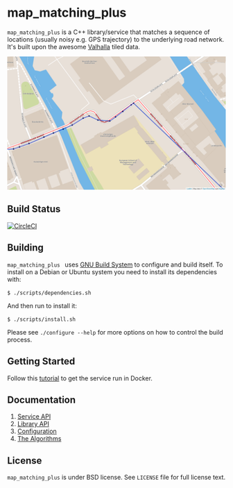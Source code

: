 # map_matching_plus

`map_matching_plus` is a C++ library/service that matches a sequence
of locations (usually noisy e.g. GPS trajectory) to the underlying
road network. It's built upon the awesome
[Valhalla](https://github.com/valhalla) tiled data.

![Map](docs/figures/cover.png)

## Build Status

[![CircleCI](https://circleci.com/gh/valhalla/meili.svg?style=svg)](https://circleci.com/gh/valhalla/meili)

## Building

`map_matching_plus ` uses
[GNU Build System](http://www.gnu.org/software/automake/manual/html_node/GNU-Build-System.html)
to configure and build itself. To install on a Debian or Ubuntu system
you need to install its dependencies with:

    $ ./scripts/dependencies.sh

And then run to install it:

    $ ./scripts/install.sh

Please see `./configure --help` for more options on how to control the
build process.

## Getting Started

Follow this
[tutorial](https://github.com/mapillary/map_matching_plus/blob/master/docs/run_service_in_docker.md)
to get the service run in Docker.

## Documentation

1. [Service API](https://github.com/mapillary/map_matching_plus/blob/master/docs/service_api.md)
2. [Library API](https://github.com/mapillary/map_matching_plus/blob/master/docs/library_api.md)
3. [Configuration](https://github.com/mapillary/map_matching_plus/blob/master/docs/configuration.md)
4. [The Algorithms](https://github.com/mapillary/map_matching_plus/blob/master/docs/algorithms.md)

## License

`map_matching_plus` is under BSD license. See `LICENSE` file for full
license text.

